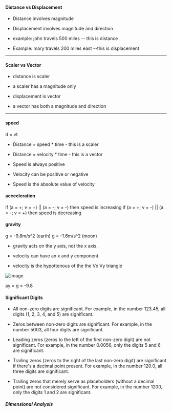 #### Distance vs Displacement

* Distance involves magnitude
* Displacement involves magnitude and direction

* example: john travels 500 miles -- this is distance
* Example: mary travels 200 miles east --this is displacement

***

#### Scaler vs Vector

* distance is scaler
* a scaler has a magnitude only

* displacement is vector
* a vector has both a magnitude and direction

***

#### speed

d = vt

* Distance = speed * time - this is a scaler

* Distance = velocity * time - this is a vector

* Speed is always positive

* Velocity can be positive or negative

* Speed is the absolute value of velocity

#### acceeleration

if (a = +; v = +) || (a = -; v = -) then speed is increasing
if (a = +; v = -) || (a = -; v = +) then speed is decreasing

#### gravity

g = -9.8m/s^2 (earth)
g = -1.6m/s^2 (moon)

* gravity acts on the y axis, not the x axis.
* velocity can have an x and y component.

* velocity is the hypottenous of the the Vx Vy triangle

![image](https://github.com/JackAWatt/jackwatt.com/assets/3372510/91e8990a-8ef1-4016-86c6-1b42003d29ae)

ay = g = -9.8


#### Significant Digits

* All non-zero digits are significant. For example, in the number 123.45, all digits (1, 2, 3, 4, and 5) are significant.

* Zeros between non-zero digits are significant. For example, in the number 5003, all four digits are significant.

* Leading zeros (zeros to the left of the first non-zero digit) are not significant. For example, in the number 0.0056, only the digits 5 and 6 are significant.

* Trailing zeros (zeros to the right of the last non-zero digit) are significant if there's a decimal point present. For example, in the number 120.0, all three digits are significant.

* Trailing zeros that merely serve as placeholders (without a decimal point) are not considered significant. For example, in the number 1200, only the digits 1 and 2 are significant.


##### Dimensional Analysis


